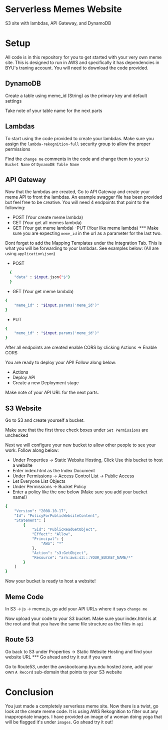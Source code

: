 # Serverless Memes Website
S3 site with lambdas, API Gateway, and DynamoDB

# Setup
All code is in this repository for you to get started with your very own meme site. This is designed to run in AWS and specifically it has dependencies in BYU's traning account. You will need to download the code provided.

## DynamoDB
Create a table using meme_id (String) as the primary key and default settings

Take note of your table name for the next parts


## Lambdas
To start using the code provided to create your lambdas. Make sure you assign the ```lambda-rekognition-full``` security group to allow the proper permissions

Find the ```change me``` comments in the code and change them to your ```S3 Bucket Name``` or ```DynamoDB Table Name```
## API Gateway
Now that the lambdas are created, Go to API Gateway and create your meme API to front the lambdas. An example swagger file has been provided but feel free to be creative. You will need 4 endpoints that point to the following:
- POST (Your create meme lambda)
- GET (Your get all memes lambda)
- GET (Your get meme lambda)
-PUT (Your like meme lambda)
*** Make sure you are expecting ```meme_id``` in the url as a parameter for the last two.


Dont forget to add the Mapping Templates under the Integration Tab. This is what you will be forwarding to your lambdas. See examples below: (All are using ```application\json```)

- POST
```sh
  {
    "data" : $input.json("$")
  }
```

- GET (Your get meme lambda)
```sh
{
    "meme_id" : "$input.params('meme_id')"
}
```

- PUT 
```sh
{
    "meme_id" : "$input.params('meme_id')"
}
```

After all endpoints are created enable CORS by clicking Actions -> Enable CORS

You are ready to deploy your API! Follow along below:
- Actions
- Deploy API
- Create a new Deployment stage

Make note of your API URL for the next parts.

## S3 Website

Go to S3 and create yourself a bucket.

Make sure that the first three check boxes under ```Set Permissions``` are unchecked

Next we will configure your new bucket to allow other people to see your work. Follow along below:
- Under Properties -> Static Website Hosting, Click Use this bucket to host a website
- Enter index.html as the Index Document
- Under Permissions -> Access Control List -> Public Access
- Let Everyone List Objects
- Under Permissions -> Bucket Policy
- Enter a policy like the one below (Make sure you add your bucket name!)
```sh
{
    "Version": "2008-10-17",
    "Id": "PolicyForPublicWebsiteContent",
    "Statement": [
        {
            "Sid": "PublicReadGetObject",
            "Effect": "Allow",
            "Principal": {
                "AWS": "*"
            },
            "Action": "s3:GetObject",
            "Resource": "arn:aws:s3:::YOUR_BUCKET_NAME/*"
        }
    ]
}
```

Now your bucket is ready to host a website!

## Meme Code

In S3 -> js -> meme.js, go add your API URLs where it says ```change me```

Now upload your code to your S3 bucket. Make sure your index.html is at the root and that you have the same file structure as the files in ```api```

## Route 53

Go back to S3 under Properties -> Static Website Hosting and find your website URL
*** Go ahead and try it out if you want

Go to Route53, under the awsbootcamp.byu.edu hosted zone, add your own ```A Record``` sub-domain that points to your S3 website

# Conclusion
You just made a completely serverless meme site. Now there is a twist, go look at the create meme code. It is using AWS Rekognition to filter out any inappropriate images. I have provided an image of a woman doing yoga that will be flagged it's under ```images```. Go ahead try it out!